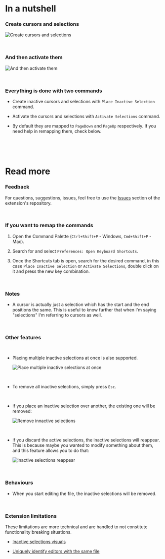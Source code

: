 # In a nutshell

### Create cursors and selections

![Create cursors and selections](https://media.giphy.com/media/v1.Y2lkPTc5MGI3NjExYWcxcm9vZGdpcmVydzhjNnVlcHp2MmhsdmxkNzRndzAwcHU2NnY1YSZlcD12MV9pbnRlcm5hbF9naWZfYnlfaWQmY3Q9Zw/nhmHtytEWzdUOVB68s/giphy.gif)

<br>

### And then activate them

![And then activate them](https://media.giphy.com/media/v1.Y2lkPTc5MGI3NjExM3ZiZHJ2aHR0dnFkb2h0bnNvamg5andmdXZpNHdzOGNjc3R2dWxkeSZlcD12MV9pbnRlcm5hbF9naWZfYnlfaWQmY3Q9Zw/tFsUvTNgfTILb8IooB/giphy.gif)

<br>

### Everything is done with two commands

-  Create inactive cursors and selections with `Place Inactive Selection` command.

-  Activate the cursors and selections with `Activate Selections` command.

-  By default they are mapped to `PageDown` and `PageUp` respectively. If you need help in remapping them, check below.

<br>
<br>
<br>

# Read more

### Feedback

For questions, suggestions, issues, feel free to use the [Issues](https://github.com/srares13/keyboard-cursors-and-selections/issues) section of the extension's repository.

<br>

### If you want to remap the commands

1. Open the Command Palette (`Ctrl+Shift+P` - Windows, `Cmd+Shift+P` - Mac).

2. Search for and select `Preferences: Open Keyboard Shortcuts`.

3. Once the Shortcuts tab is open, search for the desired command, in this case `Place Inactive Selection` or `Activate Selections`, double click on it and press the new key combination.

<br>

### Notes

-  A cursor is actually just a selection which has the start and the end positions the same. This is useful to know further that when I'm saying "selections" I'm referring to cursors as well.

<br>

### Other features

<br>

-  Placing multiple inactive selections at once is also supported.

   ![Place multiple inactive selections at once](https://media.giphy.com/media/v1.Y2lkPTc5MGI3NjExbmh1MG9qaWRmbGMyaGI0b3pnMm9hYjRoNHEydmg0MXVnZzIwYjg0cyZlcD12MV9pbnRlcm5hbF9naWZfYnlfaWQmY3Q9Zw/liMxQauYfMtQvplTQN/giphy.gif)

<br>

-  To remove all inactive selections, simply press `Esc`.

<br>

-  If you place an inactive selection over another, the existing one will be removed:

   ![Remove innactive selections](https://media.giphy.com/media/v1.Y2lkPTc5MGI3NjExejJsdW1nMTZwdDBuOGxlMWc4aXFmMWo5dThzYmgxc3lhZXNqZWtrYSZlcD12MV9pbnRlcm5hbF9naWZfYnlfaWQmY3Q9Zw/h4XtMmQyasU1rIAQPZ/giphy.gif)

<br>

-  If you discard the active selections, the inactive selections will reappear. This is because maybe you wanted to modify something about them, and this feature allows you to do that:

   ![Inactive selections reappear](https://media.giphy.com/media/v1.Y2lkPTc5MGI3NjExM3Zwc2tsb2RwczZobHNkamMwajMyZXU0dnA4ZHlsY3BubXNkNzFpaSZlcD12MV9pbnRlcm5hbF9naWZfYnlfaWQmY3Q9Zw/XTo0ZNyw3jCEsN5gdJ/giphy.gif)

<br>

### Behaviours

-  When you start editing the file, the inactive selections will be removed.

<br>

### Extension limitations

These limitations are more technical and are handled to not constitute functionality breaking situations.

-  [Inactive selections visuals](https://github.com/srares13/keyboard-cursors-and-selections/issues/1)

-  [Uniquely identify editors with the same file](https://github.com/srares13/keyboard-cursors-and-selections/issues/2)
